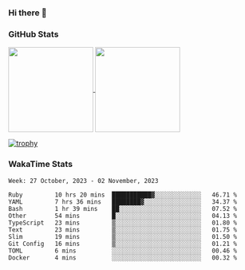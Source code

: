 ### Hi there 👋

### GitHub Stats

<a href="https://github.com/anuraghazra/github-readme-stats">
  <img align="center" height="170px" src="https://github-readme-stats.vercel.app/api/top-langs/?username=tksfjt1024&layout=compact&count_private=true&show_icons=true&show_icons=true&theme=graywhite" />
</a>
<a href="https://github.com/anuraghazra/github-readme-stats">
  <img align="center" height="170px" src="https://github-readme-stats.vercel.app/api?username=tksfjt1024&count_private=true&show_icons=true&show_icons=true&theme=graywhite" />
</a>

[![trophy](https://github-profile-trophy.vercel.app/?username=tksfjt1024)](https://github.com/ryo-ma/github-profile-trophy)

### WakaTime Stats

<!--START_SECTION:waka-->
```text
Week: 27 October, 2023 - 02 November, 2023

Ruby         10 hrs 20 mins  ███████████▓░░░░░░░░░░░░░   46.71 % 
YAML         7 hrs 36 mins   ████████▓░░░░░░░░░░░░░░░░   34.37 % 
Bash         1 hr 39 mins    ██░░░░░░░░░░░░░░░░░░░░░░░   07.52 % 
Other        54 mins         █░░░░░░░░░░░░░░░░░░░░░░░░   04.13 % 
TypeScript   23 mins         ▒░░░░░░░░░░░░░░░░░░░░░░░░   01.80 % 
Text         23 mins         ▒░░░░░░░░░░░░░░░░░░░░░░░░   01.75 % 
Slim         19 mins         ▒░░░░░░░░░░░░░░░░░░░░░░░░   01.50 % 
Git Config   16 mins         ▒░░░░░░░░░░░░░░░░░░░░░░░░   01.21 % 
TOML         6 mins          ░░░░░░░░░░░░░░░░░░░░░░░░░   00.46 % 
Docker       4 mins          ░░░░░░░░░░░░░░░░░░░░░░░░░   00.32 % 
```
<!--END_SECTION:waka-->
